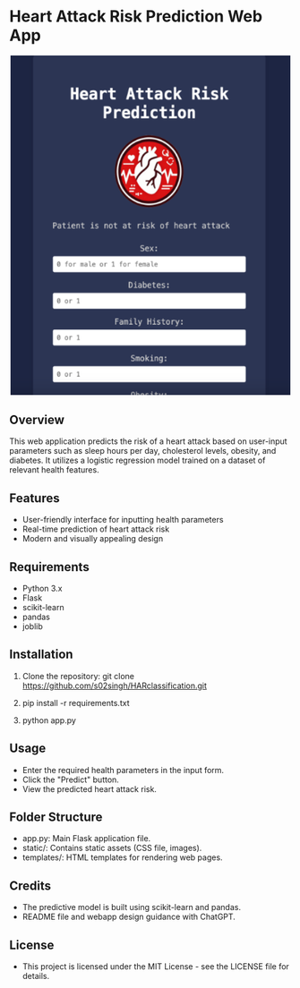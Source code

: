 # Heart Attack Risk Prediction Web App

<p align="center">
    <img src="static/heart_attack_web_app.png" alt="Heart Attack Risk Prediction" width="500"/>
</p>



## Overview

This web application predicts the risk of a heart attack based on user-input parameters such as sleep hours per day, cholesterol levels, obesity, and diabetes. It utilizes a logistic regression model trained on a dataset of relevant health features.

## Features

- User-friendly interface for inputting health parameters
- Real-time prediction of heart attack risk
- Modern and visually appealing design

## Requirements

- Python 3.x
- Flask
- scikit-learn
- pandas
- joblib

## Installation

1. Clone the repository:
   git clone https://github.com/s02singh/HARclassification.git

2. pip install -r requirements.txt

3. python app.py

## Usage
  - Enter the required health parameters in the input form.
  - Click the "Predict" button.
  - View the predicted heart attack risk.

## Folder Structure
  - app.py: Main Flask application file.
  - static/: Contains static assets (CSS file, images).
  - templates/: HTML templates for rendering web pages.

## Credits
  - The predictive model is built using scikit-learn and pandas.
  - README file and webapp design guidance with ChatGPT.
 
## License
  - This project is licensed under the MIT License - see the LICENSE file for details.


